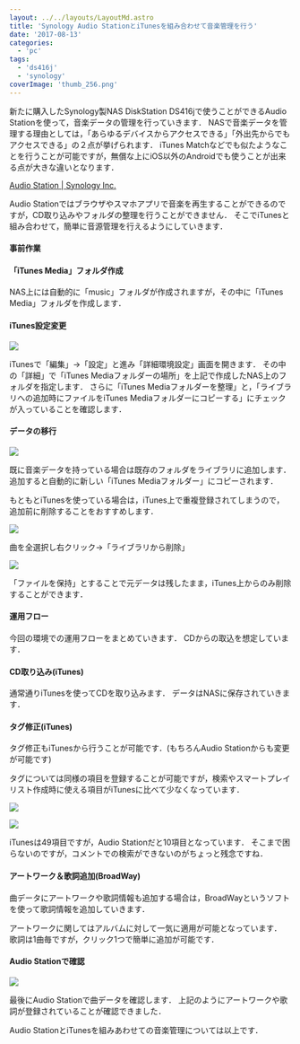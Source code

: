 ```yaml
---
layout: ../../layouts/LayoutMd.astro
title: 'Synology Audio StationとiTunesを組み合わせて音楽管理を行う'
date: '2017-08-13'
categories:
  - 'pc'
tags:
  - 'ds416j'
  - 'synology'
coverImage: 'thumb_256.png'
---
```


新たに購入したSynology製NAS DiskStation DS416jで使うことができるAudio Stationを使って，音楽データの管理を行っていきます． NASで音楽データを管理する理由としては，「あらゆるデバイスからアクセスできる」「外出先からでもアクセスできる」の２点が挙げられます． iTunes Matchなどでも似たようなことを行うことが可能ですが，無償な上にiOS以外のAndroidでも使うことが出来る点が大きな違いとなります．

[Audio Station \| Synology Inc\.](https://www.synology.com/ja-jp/dsm/feature/audio_station)

Audio Stationではブラウザやスマホアプリで音楽を再生することができるのですが，CD取り込みやフォルダの整理を行うことができません． そこでiTunesと組み合わせて，簡単に音源管理を行えるようにしていきます．

#### 事前作業

#### 「iTunes Media」フォルダ作成

NAS上には自動的に「music」フォルダが作成されますが，その中に「iTunes Media」フォルダを作成します．

#### iTunes設定変更

![](/archive/images/2017-08-10_07h07_57.png)

iTunesで「編集」→「設定」と進み「詳細環境設定」画面を開きます． その中の「詳細」で「iTunes Mediaフォルダーの場所」を上記で作成したNAS上のフォルダを指定します． さらに「iTunes Mediaフォルダーを整理」と，「ライブラリへの追加時にファイルをiTunes Mediaフォルダーにコピーする」にチェックが入っていることを確認します．

#### データの移行

![](/archive/images/2017-08-10_07h12_20.png)

既に音楽データを持っている場合は既存のフォルダをライブラリに追加します． 追加すると自動的に新しい「iTunes Mediaフォルダー」にコピーされます．

もともとiTunesを使っている場合は，iTunes上で重複登録されてしまうので，追加前に削除することをおすすめします．

![](/archive/images/2017-08-10_07h21_33.png)

曲を全選択し右クリック→「ライブラリから削除」

![](/archive/images/2017-08-10_07h16_59.png)

「ファイルを保持」とすることで元データは残したまま，iTunes上からのみ削除することができます．

#### 運用フロー

今回の環境での運用フローをまとめていきます． CDからの取込を想定しています．

#### CD取り込み(iTunes)

通常通りiTunesを使ってCDを取り込みます． データはNASに保存されていきます．

#### タグ修正(iTunes)

タグ修正もiTunesから行うことが可能です．(もちろんAudio Stationからも変更が可能です)

タグについては同様の項目を登録することが可能ですが，検索やスマートプレイリスト作成時に使える項目がiTunesに比べて少なくなっています．

![](/archive/images/2017-08-10_07h32_26.png)

![](/archive/images/2017-08-10_07h31_45.png)

iTunesは49項目ですが，Audio Stationだと10項目となっています． そこまで困らないのですが，コメントでの検索ができないのがちょっと残念ですね．

#### アートワーク＆歌詞追加(BroadWay)

曲データにアートワークや歌詞情報も追加する場合は，BroadWayというソフトを使って歌詞情報を追加していきます．

アートワークに関してはアルバムに対して一気に適用が可能となっています． 歌詞は1曲毎ですが，クリック1つで簡単に追加が可能です．

#### Audio Stationで確認

![](/archive/images/2017-08-13_21h37_07.png)

最後にAudio Stationで曲データを確認します． 上記のようにアートワークや歌詞が登録されていることが確認できました．

Audio StationとiTunesを組みあわせての音楽管理については以上です．

<div data-vc_mylinkbox_id="889333354"></div>

<div data-vc_mylinkbox_id="889333356"></div>
